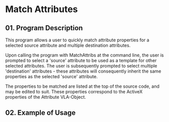 # Match Attributes

## 01. Program Description

This program allows a user to quickly match attribute properties for a selected source attribute and multiple destination attributes.

Upon calling the program with MatchAttribs at the command line, the user is prompted to select a 'source' attribute to be used as a template for other selected attributes. The user is subsequently prompted to select multiple 'destination' attributes - these attributes will consequently inherit the same properties as the selected 'source' attribute.

The properties to be matched are listed at the top of the source code, and may be edited to suit. These properties correspond to the ActiveX properties of the Attribute VLA-Object.

## 02. Example of Usage
